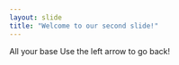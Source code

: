 ```yaml
---
layout: slide
title: "Welcome to our second slide!"
---
```

All your base
Use the left arrow to go back!

